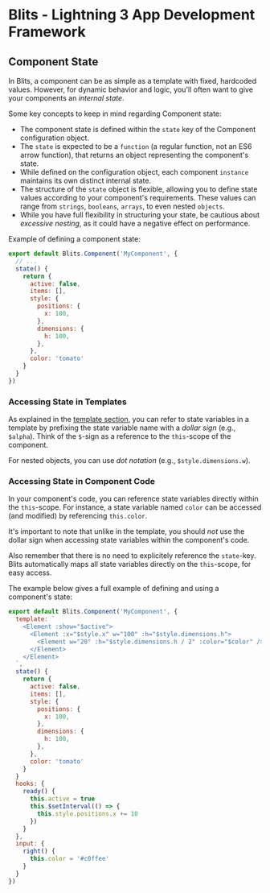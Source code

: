 # Blits - Lightning 3 App Development Framework

## Component State

In Blits, a component can be as simple as a template with fixed, hardcoded values. However, for dynamic behavior and logic, you'll often want to give your components an _internal state_.

Some key concepts to keep in mind regarding Component state:

- The component state is defined within the `state` key of the Component configuration object.
- The `state` is expected to be a `function` (a regular function, not an ES6 arrow function), that returns an object representing the component's state.
- While defined on the configuration object, each component `instance` maintains its own distinct internal state.
- The structure of the `state` object is flexible, allowing you to define state values according to your component's requirements. These values can range from `strings`, `booleans`, `arrays`, to even nested `objects`.
- While you have full flexibility in structuring your state, be cautious about _excessive nesting_, as it could have a negative effect on performance.


Example of defining a component state:

```js
export default Blits.Component('MyComponent', {
  // ...
  state() {
    return {
      active: false,
      items: [],
      style: {
        positions: {
          x: 100,
        },
        dimensions: {
          h: 100,
        },
      },
      color: 'tomato'
    }
  }
})
```

### Accessing State in Templates

As explained in the [template section](/essentials/template_syntax.md), you can refer to state variables in a template by prefixing the state variable name with a _dollar sign_ (e.g., `$alpha`). Think of the `$`-sign as a reference to the `this`-scope of the component.

For nested objects, you can use _dot notation_ (e.g., `$style.dimensions.w`).

### Accessing State in Component Code

In your component's code, you can reference state variables directly within the `this`-scope. For instance, a state variable named `color` can be accessed (and modified) by referencing `this.color`.

It's important to note that unlike in the template, you should _not_ use the dollar sign when accessing state variables within the component's code.

Also remember that there is no need to explicitely reference the `state`-key. Blits automatically maps all state variables directly on the `this`-scope, for easy access.

The example below gives a full example of defining and using a component's state:

```js
export default Blits.Component('MyComponent', {
  template: `
    <Element :show="$active">
      <Element :x="$style.x" w="100" :h="$style.dimensions.h">
        <Element w="20" :h="$style.dimensions.h / 2" :color="$color" />
      </Element>
    </Element>
  `,
  state() {
    return {
      active: false,
      items: [],
      style: {
        positions: {
          x: 100,
        },
        dimensions: {
          h: 100,
        },
      },
      color: 'tomato'
    }
  }
  hooks: {
    ready() {
      this.active = true
      this.$setInterval(() => {
        this.style.positions.x += 10
      })
    }
  },
  input: {
    right() {
      this.color = '#c0ffee'
    }
  }
})
```
